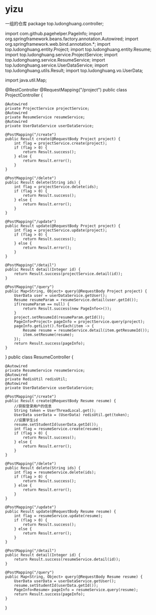 # yizu
一组的仓库
package top.ludonghuang.controller;

import com.github.pagehelper.PageInfo;
import org.springframework.beans.factory.annotation.Autowired;
import org.springframework.web.bind.annotation.*;
import top.ludonghuang.entity.Project;
import top.ludonghuang.entity.Resume;
import top.ludonghuang.service.ProjectService;
import top.ludonghuang.service.ResumeService;
import top.ludonghuang.service.UserDataService;
import top.ludonghuang.utils.Result;
import top.ludonghuang.vo.UserData;

import java.util.Map;

@RestController
@RequestMapping("/project")
public class ProjectController {

    @Autowired
    private ProjectService projectService;
    @Autowired
    private ResumeService resumeService;
    @Autowired
    private UserDataService userDataService;

    @PostMapping("/create")
    public Result create(@RequestBody Project project) {
        int flag = projectService.create(project);
        if (flag > 0) {
            return Result.success();
        } else {
            return Result.error();
        }
    }

    @PostMapping("/delete")
    public Result delete(String ids) {
        int flag = projectService.delete(ids);
        if (flag > 0) {
            return Result.success();
        } else {
            return Result.error();
        }
    }

    @PostMapping("/update")
    public Result update(@RequestBody Project project) {
        int flag = projectService.update(project);
        if (flag > 0) {
            return Result.success();
        } else {
            return Result.error();
        }
    }

    @PostMapping("/detail")
    public Result detail(Integer id) {
        return Result.success(projectService.detail(id));
    }

    @PostMapping("/query")
    public Map<String, Object> query(@RequestBody Project project) {
        UserData user = userDataService.getUser();
        Resume resumeParam = resumeService.detail(user.getId());
        if(resumeParam == null) {
            return Result.success(new PageInfo<>());
        }
        project.setResumeId(resumeParam.getId());
        PageInfo<Project> pageInfo = projectService.query(project);
        pageInfo.getList().forEach(item -> {
            Resume resume = resumeService.detail(item.getResumeId());
            item.setResume(resume);
        });
        return Result.success(pageInfo);
    }

}
public class ResumeController {

    @Autowired
    private ResumeService resumeService;
    @Autowired
    private RedisUtil redisUtil;
    @Autowired
    private UserDataService userDataService;

    @PostMapping("/create")
    public Result create(@RequestBody Resume resume) {
        //获取登录用户的信息
        String token = UserThreadLocal.get();
        UserData userData = (UserData) redisUtil.get(token);
        //设置学生id
        resume.setStudentId(userData.getId());
        int flag = resumeService.create(resume);
        if (flag > 0) {
            return Result.success();
        } else {
            return Result.error();
        }
    }

    @PostMapping("/delete")
    public Result delete(String ids) {
        int flag = resumeService.delete(ids);
        if (flag > 0) {
            return Result.success();
        } else {
            return Result.error();
        }
    }

    @PostMapping("/update")
    public Result update(@RequestBody Resume resume) {
        int flag = resumeService.update(resume);
        if (flag > 0) {
            return Result.success();
        } else {
            return Result.error();
        }
    }

    @PostMapping("/detail")
    public Result detail(Integer id) {
        return Result.success(resumeService.detail(id));
    }

    @PostMapping("/query")
    public Map<String, Object> query(@RequestBody Resume resume) {
        UserData userData = userDataService.getUser();
        resume.setStudentId(userData.getId());
        PageInfo<Resume> pageInfo = resumeService.query(resume);
        return Result.success(pageInfo);
    }

}
